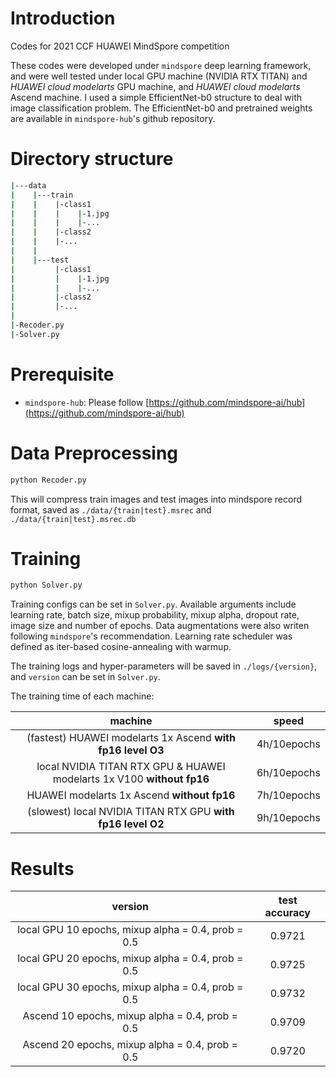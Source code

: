 
# Introduction

Codes for 2021 CCF HUAWEI MindSpore competition

These codes were developed under `mindspore` deep learning framework, and were well tested under local GPU machine (NVIDIA RTX TITAN) and *HUAWEI cloud modelarts* GPU machine, and *HUAWEI cloud modelarts* Ascend machine. I used a simple EfficientNet-b0 structure to deal with image classification problem. The EfficientNet-b0 and pretrained weights are available in `mindspore-hub`'s github repository.

# Directory structure

```sh
|---data
|    |---train
|    |    |-class1
|    |    |    |-1.jpg
|    |    |    |-...
|    |    |-class2
|    |    |-...
|    |
|    |---test
|         |-class1
|         |    |-1.jpg
|         |    |-...
|         |-class2
|         |-...
|
|-Recoder.py
|-Solver.py
```


# Prerequisite

- `mindspore-hub`: Please follow [https://github.com/mindspore-ai/hub](https://github.com/mindspore-ai/hub)

# Data Preprocessing

```python
python Recoder.py
```

This will compress train images and test images into mindspore record format, saved as `./data/{train|test}.msrec` and `./data/{train|test}.msrec.db`

# Training

```python
python Solver.py
```

Training configs can be set in `Solver.py`. Available arguments include learning rate, batch size, mixup probability, mixup alpha, dropout rate, image size and number of epochs. Data augmentations were also writen following `mindspore`'s recommendation. Learning rate scheduler was defined as iter-based cosine-annealing with warmup. 

The training logs and hyper-parameters will be saved in `./logs/{version}`, and `version` can be set in `Solver.py`.

The training time of each machine:

| machine|speed|
|:-:|:-:|
|(fastest) HUAWEI modelarts 1x Ascend **with fp16 level O3**|4h/10epochs|
|local NVIDIA TITAN RTX GPU & HUAWEI modelarts 1x V100 **without fp16**|6h/10epochs|
|HUAWEI modelarts 1x Ascend **without fp16**|7h/10epochs|
|(slowest) local NVIDIA TITAN RTX GPU **with fp16 level O2**|9h/10epochs|

# Results

|version|test accuracy|
|:-:|:-:|
|local GPU 10 epochs, mixup alpha = 0.4, prob = 0.5|0.9721|
|local GPU 20 epochs, mixup alpha = 0.4, prob = 0.5|0.9725|
|local GPU 30 epochs, mixup alpha = 0.4, prob = 0.5|0.9732|
|Ascend 10 epochs, mixup alpha = 0.4, prob = 0.5|0.9709|
|Ascend 20 epochs, mixup alpha = 0.4, prob = 0.5|0.9720|

